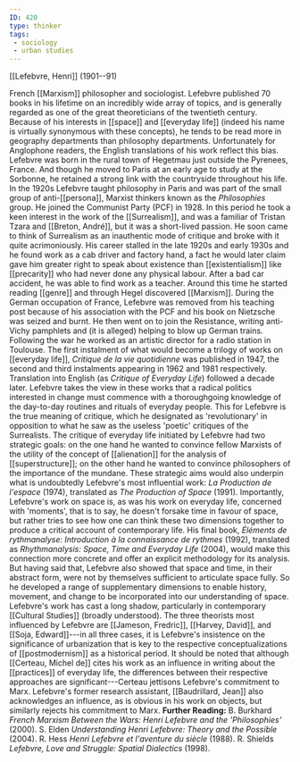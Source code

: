```yaml
---
ID: 420
type: thinker
tags: 
 - sociology
 - urban studies
---
```


[[Lefebvre, Henri]] 
(1901--91)


French [[Marxism]]
philosopher and sociologist. Lefebvre published 70 books in his lifetime
on an incredibly wide array of topics, and is generally regarded as one
of the great theoreticians of the twentieth century. Because of his
interests in [[space]] and
[[everyday life]] (indeed his
name is virtually synonymous with these concepts), he tends to be read
more in geography departments than philosophy departments. Unfortunately
for Anglophone readers, the English translations of his work reflect
this bias.
Lefebvre was born in the rural town of Hegetmau just outside the
Pyrenees, France. And though he moved to Paris at an early age to study
at the Sorbonne, he retained a strong link with the countryside
throughout his life. In the 1920s Lefebvre taught philosophy in Paris
and was part of the small group of
anti-[[persona]], Marxist
thinkers known as the *Philosophies* group. He joined the Communist
Party (PCF) in 1928. In this period he took a keen interest in the work
of the [[Surrealism]], and
was a familiar of Tristan Tzara and [[Breton, André]], but it was a
short-lived passion. He soon came to think of Surrealism as an
inauthentic mode of critique and broke with it quite acrimoniously.
His career stalled in the late 1920s and early 1930s and he found work
as a cab driver and factory hand, a fact he would later claim gave him
greater right to speak about existence than
[[existentialism]] like
[[precarity]] who had never done
any physical labour. After a bad car accident, he was able to find work
as a teacher. Around this time he started reading
[[genre]] and through Hegel
discovered [[Marxism]]. During
the German occupation of France, Lefebvre was removed from his teaching
post because of his association with the PCF and his book on Nietzsche
was seized and burnt. He then went on to join the Resistance, writing
anti-Vichy pamphlets and (it is alleged) helping to blow up German
trains. Following the war he worked as an artistic director for a radio
station in Toulouse.
The first instalment of what would become a trilogy of works on
[[everyday life]], *Critique de la vie quotidienne* was published in 1947, the second and third
instalments appearing in 1962 and 1981 respectively. Translation into
English (as *Critique of Everyday Life*) followed a decade later.
Lefebvre takes the view in these works that a radical politics
interested in change must commence with a thoroughgoing knowledge of the
day-to-day routines and rituals of everyday people. This for Lefebvre is
the true meaning of critique, which he designated as 'revolutionary' in
opposition to what he saw as the useless 'poetic' critiques of the
Surrealists. The critique of everyday life initiated by Lefebvre had two
strategic goals: on the one hand he wanted to convince fellow Marxists
of the utility of the concept of
[[alienation]] for the
analysis of
[[superstructure]]; on the
other hand he wanted to convince philosophers of the importance of the
mundane.
These strategic aims would also underpin what is undoubtedly Lefebvre's
most influential work: *La Production de l'espace* (1974), translated as
*The Production of Space* (1991). Importantly, Lefebvre's work on space
is, as was his work on everyday life, concerned with 'moments', that is
to say, he doesn't forsake time in favour of space, but rather tries to
see how one can think these two dimensions together to produce a
critical account of contemporary life. His final book, *Éléments de
rythmanalyse: Introduction à la connaissance de rythmes* (1992),
translated as *Rhythmanalysis: Space, Time and Everyday Life* (2004),
would make this connection more concrete and offer an explicit
methodology for its analysis. But having said that, Lefebvre also showed
that space and time, in their abstract form, were not by themselves
sufficient to articulate space fully. So he developed a range of
supplementary dimensions to enable history, movement, and change to be
incorporated into our understanding of space.
Lefebvre's work has cast a long shadow, particularly in contemporary
[[Cultural Studies]] (broadly
understood). The three theorists most influenced by Lefebvre are
[[Jameson, Fredric]], [[Harvey, David]], and [[Soja, Edward]]---in all three cases,
it is Lefebvre's insistence on the significance of urbanization that is
key to the respective conceptualizations of
[[postmodernism]] as a
historical period. It should be noted that although [[Certeau, Michel de]] cites his work as
an influence in writing about the
[[practices]] of everyday
life, the differences between their respective approaches are
significant---Certeau jettisons Lefebvre's commitment to Marx.
Lefebvre's former research assistant, [[Baudrillard, Jean]] also
acknowledges an influence, as is obvious in his work on objects, but
similarly rejects his commitment to Marx.
**Further Reading:** B. Burkhard *French Marxism Between the Wars: Henri
Lefebvre and the 'Philosophies'* (2000).
S. Elden *Understanding Henri Lefebvre: Theory and the Possible* (2004).
R. Hess *Henri Lefebvre et l'aventure du siècle* (1988).
R. Shields *Lefebvre, Love and Struggle: Spatial Dialectics* (1998).
